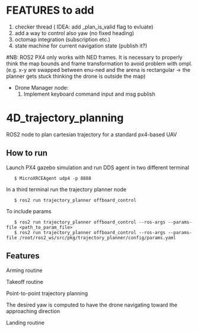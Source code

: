 # FEATURES to add

1. checker thread ( IDEA: add  _plan_is_valid flag to evluate)
2. add a way to control also yaw (no fixed heading)
3. octomap integration (subscription etc.)
4. state machine for current navigation state (publish it?)

#NB: 
ROS2 PX4 only works with NED frames. It is necessary to properly think the map bounds and frame transformation to avoid problem with ompl. (e.g. x-y are swapped between enu-ned and the arena is rectangular -> the planner gets stuck thinking the drone is outside the map)

- Drone Manager node:
  1. Implement keyboard command input and msg publish

# 4D_trajectory_planning
ROS2 node to plan cartesian trajectory for a standard px4-based UAV  

## How to run

Launch PX4 gazebo simulation and run DDS agent in two different terminal

       $ MicroXRCEAgent udp4 -p 8888

In a third terminal run the trajectory planner node

       $ ros2 run trajectory_planner offboard_control 

To include params

       $ ros2 run trajectory_planner offboard_control --ros-args --params-file <path_to_param_file> 
       $ ros2 run trajectory_planner offboard_control --ros-args --params-file /root/ros2_ws/src/pkg/trajectory_planner/config/params.yaml


## Features

Arming routine

Takeoff routine 

Point-to-point trajectory planning

The desired yaw is computed to have the drone navigating toward the approaching direction

Landing routine
